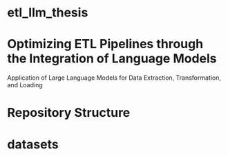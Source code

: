 # etl_llm_thesis
# Optimizing ETL Pipelines through the Integration of Language Models
Application of Large Language Models for Data Extraction, Transformation, and Loading


# Repository Structure
# datasets

